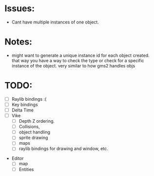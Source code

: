 # Issues: 
- Cant have multiple instances of one object.

# Notes: 
- might want to generate a unique instance id for each object created.
	that way you have a way to check the type or check for a specific instance
	of the object. very similar to how gms2 handles objs

# TODO:
- [ ] Raylib bindings :(
- [ ] Key bindings
- [ ] Delta Time
- [ ] Vike
	- [ ] Depth Z ordering. 
	- [ ] Collisions, 
	- [ ] object handling 
	- [ ] sprite drawing
	- [ ] maps 
	- [ ] raylib bindings for drawing and window, etc.

- Editor
	- [ ] map
	- [ ] Entities 
